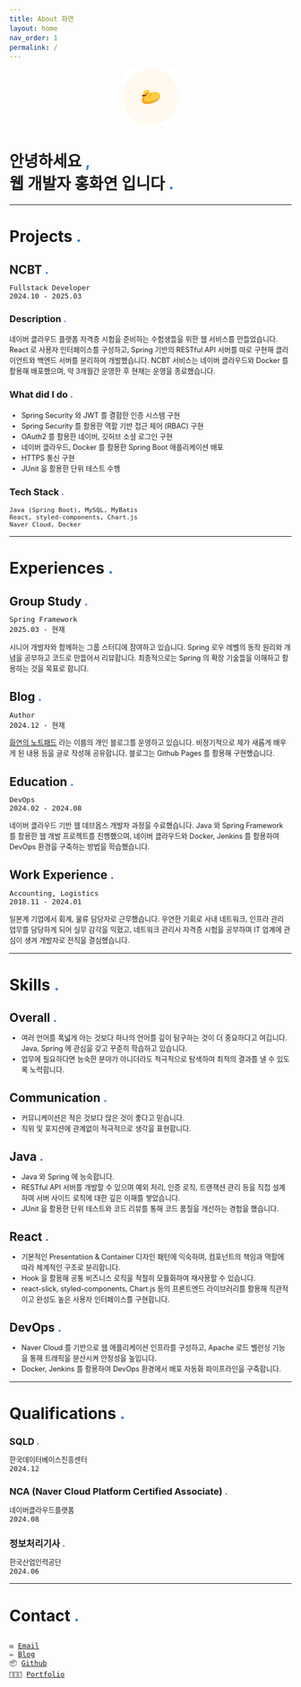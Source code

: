 ```yaml
---
title: About 화연
layout: home
nav_order: 1
permalink: /
---
```

<div style="text-align: center;">
  <img src="/assets/images/profile/blog_profile.png" 
       alt="KakaoTalk_Photo_2024-12-19-17-22-40" 
       style="width: 20%; max-width: 400px;">
</div>


<h1>
안녕하세요
<span style="color: #3a7ad5; font-weight: bold;">,</span>
<br>
웹 개발자 홍화연 입니다
<span style="color: #3a7ad5; font-weight: bold;">.</span>
</h1>

---

<h1>
Projects
<span style="color: #3a7ad5; font-weight: bold;">.</span>
</h1>

<h2 style="margin-bottom: 0.5em;">
NCBT
<span style="color: #3a7ad5; font-weight: bold;">.</span>
</h2>
<pre style="font-size: 0.9em;">
Fullstack Developer
2024.10 - 2025.03
</pre>
<h3>
Description
<span style="color: #3a7ad5; font-weight: bold;">.</span>
</h3>
<p style="font-size: 0.9em;">
네이버 클라우드 플랫폼 자격증 시험을 준비하는 수험생들을 위한 웹 서비스를 만들었습니다. React 로 사용자 인터페이스를 구성하고, Spring 기반의 RESTful API 서버를 따로 구현해 클라이언트와 백엔드 서버를 분리하여 개발했습니다. NCBT 서비스는 네이버 클라우드와 Docker 를 활용해 배포했으며, 약 3개월간 운영한 후 현재는 운영을 종료했습니다.
</p>
<h3>
What did I do
<span style="color: #3a7ad5; font-weight: bold;">.</span>
</h3>
<ul style="font-size: 0.9em;">
<li>Spring Security 와 JWT 를 결합한 인증 시스템 구현</li>
<li>Spring Security 를 활용한 역할 기반 접근 제어 (RBAC) 구현</li>
<li>OAuth2 를 활용한 네이버, 깃허브 소셜 로그인 구현</li>
<li>네이버 클라우드, Docker 를 활용한 Spring Boot 애플리케이션 배포</li>
<li>HTTPS 통신 구현</li>
<li>JUnit 을 활용한 단위 테스트 수행</li>
</ul>
<h3>
Tech Stack
<span style="color: #3a7ad5; font-weight: bold;">.</span>
</h3>
<pre style="font-size: 0.8em;">
Java (Spring Boot), MySQL, MyBatis
React, styled-components, Chart.js
Naver Cloud, Docker
</pre>

---

<h1>
Experiences
<span style="color: #3a7ad5; font-weight: bold;">.</span>
</h1>

<h2 style="margin-bottom: 0.5em;">
Group Study
<span style="color: #3a7ad5; font-weight: bold;">.</span>
</h2>
<pre style="font-size: 0.9em;">
Spring Framework
2025.03 - 현재
</pre>
<p style="font-size: 0.9em;">
시니어 개발자와 함께하는 그룹 스터디에 참여하고 있습니다. Spring 로우 레벨의 동작 원리와 개념을 공부하고 코드로 만들어서 리뷰합니다. 최종적으로는 Spring 의 확장 기술들을 이해하고 활용하는 것을 목표로 합니다.
</p>

<h2 style="margin-bottom: 0.5em;">
Blog
<span style="color: #3a7ad5; font-weight: bold;">.</span>
</h2>
<pre style="font-size: 0.9em;">
Author
2024.12 - 현재
</pre>
<p style="font-size: 0.9em;">
<a href="https://ghkdusghd.github.io/" target="_blank">화연의 노트패드</a> 라는 이름의 개인 블로그를 운영하고 있습니다. 비정기적으로 제가 새롭게 배우게 된 내용 등을 글로 작성해 공유합니다. 블로그는 Github Pages 를 활용해 구현했습니다.
</p>

<h2 style="margin-bottom: 0.5em;">
Education
<span style="color: #3a7ad5; font-weight: bold;">.</span>
</h2>
<pre style="font-size: 0.9em;">
DevOps
2024.02 - 2024.08
</pre>
<p style="font-size: 0.9em;">
네이버 클라우드 기반 웹 데브옵스 개발자 과정을 수료했습니다. Java 와 Spring Framework 를 활용한 웹 개발 프로젝트를 진행했으며, 네이버 클라우드와 Docker, Jenkins 를 활용하여 DevOps 환경을 구축하는 방법을 학습했습니다.
</p>

<h2 style="margin-bottom: 0.5em;">
Work Experience
<span style="color: #3a7ad5; font-weight: bold;">.</span>
</h2>
<pre style="font-size: 0.9em;">
Accounting, Logistics
2018.11 - 2024.01
</pre>
<p style="font-size: 0.9em;">
일본계 기업에서 회계, 물류 담당자로 근무했습니다. 우연한 기회로 사내 네트워크, 인프라 관리 업무를 담당하게 되어 실무 감각을 익혔고, 네트워크 관리사 자격증 시험을 공부하며 IT 업계에 관심이 생겨 개발자로 전직을 결심했습니다.
</p>

---

<h1>
Skills
<span style="color: #3a7ad5; font-weight: bold;">.</span>
</h1>

<h2 style="margin-bottom: 0.5em;">
Overall
<span style="color: #3a7ad5; font-weight: bold;">.</span>
</h2>
<ul style="font-size: 0.9em;">
<li>여러 언어를 폭넓게 아는 것보다 하나의 언어를 깊이 탐구하는 것이 더 중요하다고 여깁니다. Java, Spring 에 관심을 갖고 꾸준히 학습하고 있습니다.</li>
<li>업무에 필요하다면 능숙한 분야가 아니더라도 적극적으로 탐색하여 최적의 결과를 낼 수 있도록 노력합니다.</li>
</ul>

<h2 style="margin-bottom: 0.5em;">
Communication
<span style="color: #3a7ad5; font-weight: bold;">.</span>
</h2>
<ul style="font-size: 0.9em;">
<li>커뮤니케이션은 적은 것보다 많은 것이 좋다고 믿습니다.</li>
<li>직위 및 포지션에 관계없이 적극적으로 생각을 표현합니다.</li>
</ul>

<h2 style="margin-bottom: 0.5em;">
Java
<span style="color: #3a7ad5; font-weight: bold;">.</span>
</h2>
<ul style="font-size: 0.9em;">
<li>Java 와 Spring 에 능숙합니다.</li>
<li>RESTful API 서버를 개발할 수 있으며 예외 처리, 인증 로직, 트랜잭션 관리 등을 직접 설계하며 서버 사이드 로직에 대한 깊은 이해를 쌓았습니다.</li>
<li>JUnit 을 활용한 단위 테스트와 코드 리뷰를 통해 코드 품질을 개선하는 경험을 했습니다.</li>
</ul>

<h2 style="margin-bottom: 0.5em;">
React
<span style="color: #3a7ad5; font-weight: bold;">.</span>
</h2>
<ul style="font-size: 0.9em;">
<li>기본적인 Presentatiion & Container 디자인 패턴에 익숙하며, 컴포넌트의 책임과 역할에 따라 체계적인 구조로 분리합니다.</li>
<li>Hook 을 활용해 공통 비즈니스 로직을 적절히 모듈화하여 재사용할 수 있습니다.</li>
<li>react-slick, styled-components, Chart.js 등의 프론트엔드 라이브러리를 활용해 직관적이고 완성도 높은 사용자 인터페이스를 구현합니다.</li>
</ul>

<h2 style="margin-bottom: 0.5em;">
DevOps
<span style="color: #3a7ad5; font-weight: bold;">.</span>
</h2>
<ul style="font-size: 0.9em;">
<li>Naver Cloud 를 기반으로 웹 애플리케이션 인프라를 구성하고, Apache 로드 밸런싱 기능을 통해 트래픽을 분산시켜 안정성을 높입니다.</li>
<li>Docker, Jenkins 를 활용하여 DevOps 환경에서 배포 자동화 파이프라인을 구축합니다.</li>
</ul>

---

<h1>
Qualifications
<span style="color: #3a7ad5; font-weight: bold;">.</span>
</h1>

<h3 style="margin-bottom: 0.5em;">
SQLD
<span style="color: #3a7ad5; font-weight: bold;">.</span>
</h3>
<pre style="font-size: 0.9em;">
한국데이터베이스진흥센터
2024.12
</pre>

<h3 style="margin-bottom: 0.5em;">
NCA (Naver Cloud Platform Certified Associate)
<span style="color: #3a7ad5; font-weight: bold;">.</span>
</h3>
<pre style="font-size: 0.9em;">
네이버클라우드플랫폼
2024.08
</pre>

<h3 style="margin-bottom: 0.5em;">
정보처리기사
<span style="color: #3a7ad5; font-weight: bold;">.</span>
</h3>
<pre style="font-size: 0.9em;">
한국산업인력공단
2024.06
</pre>

---

<h1>
Contact
<span style="color: #3a7ad5; font-weight: bold;">.</span>
</h1>
<h2></h2>
<pre style="font-size: 0.9em;">
✉️ <a href="mailto:yeonguo95@gmail.com">Email</a>
✏️ <a href="https://ghkdusghd.github.io/" target="_blank">Blog</a>
📦 <a href="https://github.com/ghkdusghd" target="_blank">Github</a>
👩🏻‍💻 <a href="https://shell-william-abb.notion.site/1f1227c27d6280408bf5eb1ba204f5fc" target="_blank">Portfolio</a>
</pre>
<br>